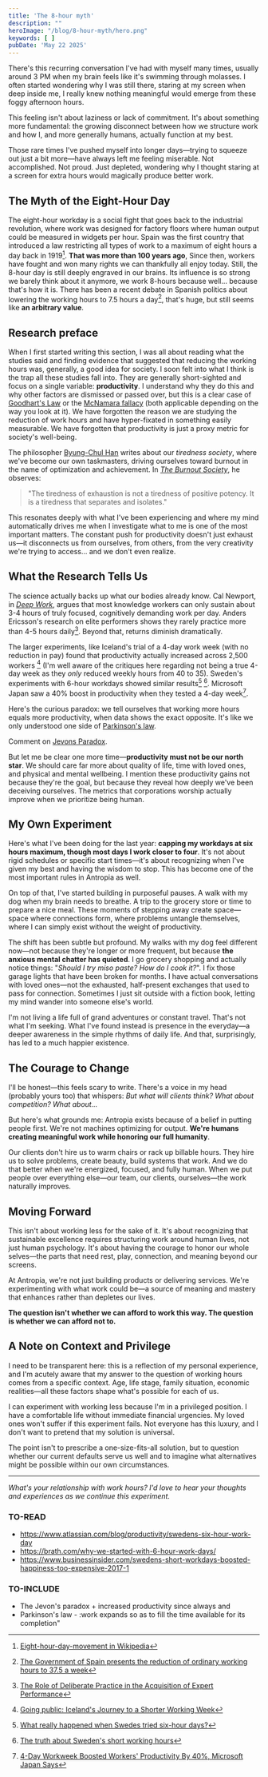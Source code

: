 ```yaml
---
title: 'The 8-hour myth'
description: ""
heroImage: "/blog/8-hour-myth/hero.png"
keywords: [ ]
pubDate: 'May 22 2025'
---
```


There's this recurring conversation I've had with myself many times, usually around 3 PM when my brain feels like it's
swimming through molasses. I often started wondering why I was still there, staring at my screen when deep inside me, I
really knew nothing meaningful would emerge from these foggy afternoon hours.

This feeling isn't about laziness or lack of commitment. It's about something more fundamental: the growing disconnect
between how we structure work and how I, and more generally humans, actually function at my best.

Those rare times I've pushed myself into longer days—trying to squeeze out just a bit more—have always left me feeling
miserable. Not accomplished. Not proud. Just depleted, wondering why I thought staring at a screen for extra hours would
magically produce better work.

## The Myth of the Eight-Hour Day

The eight-hour workday is a social fight that goes back to the industrial revolution, where work was designed for
factory floors where human output could be measured in widgets per hour. Spain was the first country that introduced a
law restricting all types of work to a maximum of eight hours a day back in 1919[^1]. **That was more than 100 years
ago**, Since then, workers have fought and won many rights we can thankfully all enjoy today. Still, the 8-hour day is
still deeply engraved in our brains. Its influence is so strong we barely think about it anymore, we work 8-hours
because well... because that's how it is. There has been a recent debate in Spanish politics about lowering the working
hours to 7.5 hours a day[^2], that's huge, but still seems like **an arbitrary value**.

## Research preface

When I first started writing this section, I was all about reading what the studies said and finding
evidence that suggested that reducing the working hours was, generally, a good idea for society. I soon felt into what I
think is the trap all these studies fall into. They are generally short-sighted and focus on a single variable:
**productivity**. I understand why they do this and why other factors are dismissed or passed over, but this is a clear
case of [Goodhart's Law](https://en.wikipedia.org/wiki/Goodhart%27s_law) or
the [McNamara fallacy](https://en.wikipedia.org/wiki/McNamara_fallacy) (both applicable depending on the way you look at
it). We have forgotten the reason we are studying the reduction of work hours and have hyper-fixated in something easily
measurable. We have forgotten that productivity is just a proxy metric for society's well-being.

The philosopher [Byung-Chul Han](https://en.wikipedia.org/wiki/Byung-Chul_Han) writes about our *tiredness society*,
where we've become our own taskmasters, driving ourselves toward burnout in the name of optimization and achievement.
In [*The Burnout Society*](https://www.sup.org/books/title/?id=25725), he observes:

> "The tiredness of exhaustion is not a tiredness of positive potency. It is a tiredness that separates and isolates."

This resonates deeply with what I've been experiencing and where my mind automatically drives me when I investigate what
to me is one of the most important matters. The constant push for productivity doesn't just exhaust us—it disconnects us
from ourselves, from others, from the very creativity we're trying to access... and we don't even realize.

## What the Research Tells Us

The science actually backs up what our bodies already know. Cal Newport, in [*Deep
Work*](https://www.calnewport.com/books/deep-work/), argues that most knowledge workers can only sustain about 3-4 hours
of truly focused, cognitively demanding work per day. Anders Ericsson's research on elite performers shows they rarely
practice more than 4-5 hours daily[^3]. Beyond that, returns diminish dramatically.

The larger experiments, like Iceland's trial of a 4-day work week (with no reduction in pay) found that productivity
actually increased across 2,500 workers [^4] (I'm well aware of the critiques here regarding not being a true 4-day week
as they *only* reduced weekly hours from 40 to 35). Sweden's experiments with 6-hour workdays showed similar
results[^5] [^6]. Microsoft Japan saw a 40% boost in productivity when they tested a 4-day week[^7].

Here's the curious paradox: we tell ourselves that working more hours equals more productivity, when data shows the
exact opposite. It's like we only understood one side
of [Parkinson's law](https://en.wikipedia.org/wiki/Parkinson%27s_law).

Comment on [Jevons Paradox](https://en.wikipedia.org/wiki/Jevons_paradox).

But let me be clear one more time—**productivity must not be our north star**. We should care far more
about quality of life, time with loved ones, and physical and mental wellbeing. I mention these productivity gains not
because they're the goal, but because they reveal how deeply we've been deceiving ourselves. The metrics that
corporations worship actually improve when we prioritize being human.

## My Own Experiment

Here's what I've been doing for the last year: **capping my workdays at six hours maximum, though most days I work
closer to four**. It's not about rigid schedules or specific start times—it's about recognizing when I've given my best
and having the wisdom to stop. This has become one of the most important rules in Antropia as well.

On top of that, I've started building in purposeful pauses. A walk with my dog when my brain needs to
breathe. A trip to the grocery store or time to prepare a nice meal. These moments of stepping away create space—space
where connections form, where problems untangle themselves, where I can simply exist without the weight of productivity.

The shift has been subtle but profound. My walks with my dog feel different now—not because they're longer or more
frequent, but because **the anxious mental chatter has quieted**. I go grocery shopping and actually notice things:
"*Should I try miso paste? How do I cook it?*". I fix those garage lights that have been broken for months. I have
actual conversations with loved ones—not the exhausted, half-present exchanges that used to pass for connection.
Sometimes I just sit outside with a fiction book, letting my mind wander into someone else's world.

I'm not living a life full of grand adventures or constant travel. That's not what I'm seeking. What I've found instead
is presence in the everyday—a deeper awareness in the simple rhythms of daily life. And that, surprisingly, has led to a
much happier existence.

## The Courage to Change

I'll be honest—this feels scary to write. There's a voice in my head (probably yours too) that whispers: *But what will
clients think? What about competition? What about...*

But here's what grounds me: Antropia exists because of a belief in putting people first. We're not machines optimizing
for output. **We're humans creating meaningful work while honoring our full humanity**.

Our clients don't hire us to warm chairs or rack up billable hours. They hire us to solve problems, create beauty, build
systems that work. And we do that better when we're energized, focused, and fully human. When we put people over
everything else—our team, our clients, ourselves—the work naturally improves.

## Moving Forward

This isn't about working less for the sake of it. It's about recognizing that sustainable excellence requires
structuring work around human lives, not just human psychology. It's about having the courage to honor our whole
selves—the parts that need rest, play, connection, and meaning beyond our screens.

At Antropia, we're not just building products or delivering services. We're experimenting with what work could be—a
source of meaning and mastery that enhances rather than depletes our lives.

**The question isn't whether we can afford to work this way. The question is whether we can afford not to.**

## A Note on Context and Privilege

I need to be transparent here: this is a reflection of my personal experience, and I'm acutely aware that my answer to
the question of working hours comes from a specific context. Age, life stage, family situation, economic realities—all
these factors shape what's possible for each of us.

I can experiment with working less because I'm in a privileged position. I have a comfortable life without immediate
financial urgencies. My loved ones won't suffer if this experiment fails. Not everyone has this luxury, and I don't want
to pretend that my solution is universal.

The point isn't to prescribe a one-size-fits-all solution, but to question whether our current defaults serve us well
and to imagine what alternatives might be possible within our own circumstances.

---

*What's your relationship with work hours? I'd love to hear your thoughts and experiences as we continue this
experiment.*

[^1]: [Eight-hour-day-movement in Wikipedia](https://en.wikipedia.org/wiki/Eight-hour_day_movement#Spain)

[^2]: [The Government of Spain presents the reduction of ordinary working hours to 37.5 a week](https://www.lamoncloa.gob.es/lang/en/gobierno/councilministers/paginas/2025/20250204-council-press-conference.aspx)

[^3]: [The Role of Deliberate Practice in the Acquisition of Expert Performance](https://www.gwern.net/docs/psychology/writing/1993-ericsson.pdf)

[^4]: [Going public: Iceland's Journey to a Shorter Working Week](https://autonomy.work/wp-content/uploads/2021/06/ICELAND_4DW.pdf)

[^5]: [What really happened when Swedes tried six-hour days?](https://www.bbc.com/news/business-38843341)

[^6]: [The truth about Sweden's short working hours](https://www.bbc.com/news/business-34677949)

[^7]: [4-Day Workweek Boosted Workers' Productivity By 40%, Microsoft Japan Says](https://www.npr.org/2019/11/04/776163853/microsoft-japan-says-4-day-workweek-boosted-workers-productivity-by-40)

### TO-READ

- https://www.atlassian.com/blog/productivity/swedens-six-hour-work-day
- https://brath.com/why-we-started-with-6-hour-work-days/
- https://www.businessinsider.com/swedens-short-workdays-boosted-happiness-too-expensive-2017-1

### TO-INCLUDE

- The Jevon's paradox + increased productivity since always and
- Parkinson's law - :work expands so as to fill the time available for its completion"
